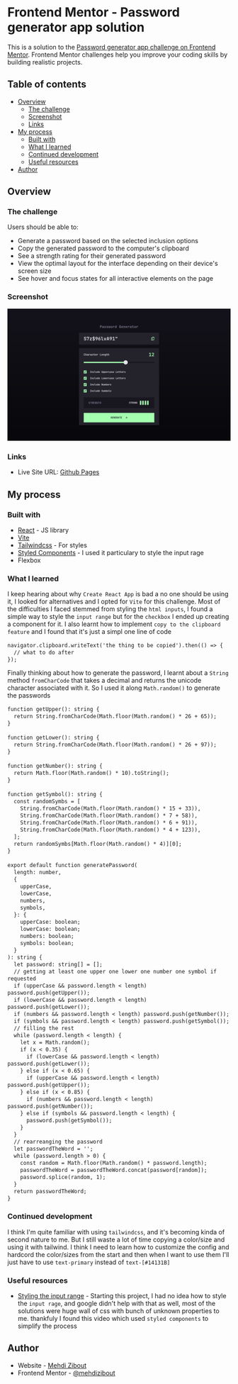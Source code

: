 # Frontend Mentor - Password generator app solution

This is a solution to the [Password generator app challenge on Frontend Mentor](https://www.frontendmentor.io/challenges/password-generator-app-Mr8CLycqjh). Frontend Mentor challenges help you improve your coding skills by building realistic projects.

## Table of contents

- [Overview](#overview)
  - [The challenge](#the-challenge)
  - [Screenshot](#screenshot)
  - [Links](#links)
- [My process](#my-process)
  - [Built with](#built-with)
  - [What I learned](#what-i-learned)
  - [Continued development](#continued-development)
  - [Useful resources](#useful-resources)
- [Author](#author)


## Overview

### The challenge

Users should be able to:

- Generate a password based on the selected inclusion options
- Copy the generated password to the computer's clipboard
- See a strength rating for their generated password
- View the optimal layout for the interface depending on their device's screen size
- See hover and focus states for all interactive elements on the page

### Screenshot

![Screenshot of the app](./screenshot.png)

### Links

<!-- - Solution URL: [Add solution URL here](https://your-solution-url.com) -->

- Live Site URL: [Github Pages](https://mehdi-zibout.github.io/FEM-password-generator-app/)

## My process

### Built with

- [React](https://reactjs.org/) - JS library
- [Vite](https://vitejs.dev/)
- [Tailwindcss](https://tailwindcss.com/) - For styles
- [Styled Components](https://styled-components.com/) - I used it particulary to style the input rage
- Flexbox

### What I learned

I keep hearing about why `Create React App` is bad a no one should be using it, I looked for alternatives and I opted for `Vite` for this challenge.
Most of the difficulties I faced stemmed from styling the `html inputs`, I found a simple way to style the `input range` but for the `checkbox` I ended up creating a component for it.
I also learnt how to implement `copy to the clipboard feature` and I found that it's just a simpl one line of code

```tsx
navigator.clipboard.writeText('the thing to be copied').then(() => {
  // what to do after
});
```

Finally thinking about how to generate the password, I learnt about a `String` method `fromCharCode` that takes a decimal and returns the unicode character associated with it. So I used it along `Math.random()` to generate the passwords

```tsx
function getUpper(): string {
  return String.fromCharCode(Math.floor(Math.random() * 26 + 65));
}

function getLower(): string {
  return String.fromCharCode(Math.floor(Math.random() * 26 + 97));
}

function getNumber(): string {
  return Math.floor(Math.random() * 10).toString();
}

function getSymbol(): string {
  const randomSymbs = [
    String.fromCharCode(Math.floor(Math.random() * 15 + 33)),
    String.fromCharCode(Math.floor(Math.random() * 7 + 58)),
    String.fromCharCode(Math.floor(Math.random() * 6 + 91)),
    String.fromCharCode(Math.floor(Math.random() * 4 + 123)),
  ];
  return randomSymbs[Math.floor(Math.random() * 4)][0];
}

export default function generatePassword(
  length: number,
  {
    upperCase,
    lowerCase,
    numbers,
    symbols,
  }: {
    upperCase: boolean;
    lowerCase: boolean;
    numbers: boolean;
    symbols: boolean;
  }
): string {
  let password: string[] = [];
  // getting at least one upper one lower one number one symbol if requested
  if (upperCase && password.length < length) password.push(getUpper());
  if (lowerCase && password.length < length) password.push(getLower());
  if (numbers && password.length < length) password.push(getNumber());
  if (symbols && password.length < length) password.push(getSymbol());
  // filling the rest
  while (password.length < length) {
    let x = Math.random();
    if (x < 0.35) {
      if (lowerCase && password.length < length) password.push(getLower());
    } else if (x < 0.65) {
      if (upperCase && password.length < length) password.push(getUpper());
    } else if (x < 0.85) {
      if (numbers && password.length < length) password.push(getNumber());
    } else if (symbols && password.length < length) {
      password.push(getSymbol());
    }
  }
  // rearreanging the password
  let passwordTheWord = '';
  while (password.length > 0) {
    const random = Math.floor(Math.random() * password.length);
    passwordTheWord = passwordTheWord.concat(password[random]);
    password.splice(random, 1);
  }
  return passwordTheWord;
}
```

### Continued development

I think I'm quite familiar with using `tailwindcss`, and it's becoming kinda of second nature to me. But I still waste a lot of time copying a color/size and using it with tailwind. I think I need to learn how to customize the config and hardcord the color/sizes from the start and then when I want to use them I'll just have to use `text-primary` instead of `text-[#14131B]`

### Useful resources

- [Styling the input range](https://www.youtube.com/watch?v=99rxURmD59E) - Starting this project, I had no idea how to style the `input rage`, and google didn't help with that as well, most of the solutions were huge wall of css with bunch of unknown properties to me. thankfuly I found this video which used `styled components` to simplify the process

## Author

- Website - [Mehdi Zibout](https://www.zryqv.com)
- Frontend Mentor - [@mehdizibout](https://www.frontendmentor.io/profile/mehdi-zibout)

